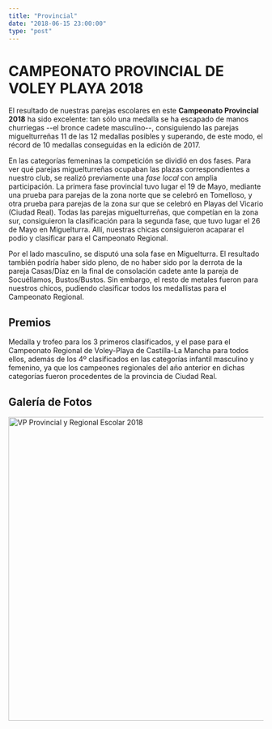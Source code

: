 ```yaml
---
title: "Provincial"
date: "2018-06-15 23:00:00"
type: "post"
---
```


# CAMPEONATO PROVINCIAL DE VOLEY PLAYA 2018

El resultado de nuestras parejas escolares en este **Campeonato
Provincial 2018** ha sido excelente: tan sólo una medalla se ha
escapado de manos churriegas --el bronce cadete masculino--,
consiguiendo las parejas miguelturreñas 11 de las 12 medallas posibles
y superando, de este modo, el récord de 10 medallas conseguidas en la
edición de 2017.

En las categorías femeninas la competición se dividió en dos fases.
Para ver qué parejas miguelturreñas ocupaban las plazas
correspondientes a nuestro club, se realizó previamente una *fase
local* con amplia participación. La primera fase provincial tuvo
lugar el 19 de Mayo, mediante una prueba para parejas de la zona norte
que se celebró en Tomelloso, y otra prueba para parejas de la zona sur
que se celebró en Playas del Vicario (Ciudad Real). Todas las parejas
miguelturreñas, que competían en la zona sur, consiguieron la
clasificación para la segunda fase, que tuvo lugar el 26 de Mayo en
Miguelturra. Allí, nuestras chicas consiguieron acaparar el podio y
clasificar para el Campeonato Regional.

Por el lado masculino, se disputó una sola fase en Miguelturra. El
resultado también podría haber sido pleno, de no haber sido por la
derrota de la pareja Casas/Díaz en la final de consolación cadete ante la
pareja de Socuéllamos, Bustos/Bustos. Sin embargo, el resto de metales
fueron para nuestros chicos, pudiendo clasificar todos los medallistas
para el Campeonato Regional.


## Premios

Medalla y trofeo para los 3 primeros clasificados, y el pase para el
Campeonato Regional de Voley-Playa de Castilla-La Mancha para todos
ellos, además de los 4º clasificados en las categorías infantil
masculino y femenino, ya que los campeones regionales del año anterior
en dichas categorías fueron procedentes de la provincia de Ciudad
Real.

## Galería de Fotos

<a data-flickr-embed="true"
   data-header="true"
   data-footer="false"
   href="https://www.flickr.com/photos/advmiguelturra/albums/72157697950054015"
   title="VP Provincial y Regional Escolar 2018">
   <img src="https://farm1.staticflickr.com/883/42060667374_c59df6c704_c.jpg" width="800" height="600" alt="VP Provincial y Regional Escolar 2018">
</a>
<script async src="//embedr.flickr.com/assets/client-code.js" charset="utf-8"></script>
